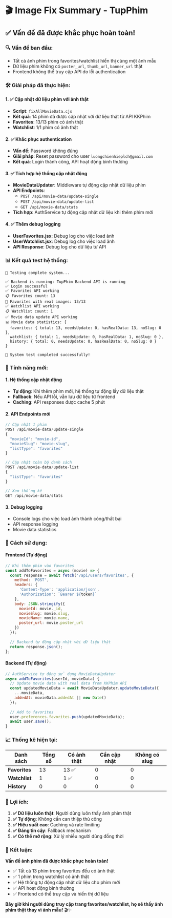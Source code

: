 # 🎬 Image Fix Summary - TupPhim

## ✅ **Vấn đề đã được khắc phục hoàn toàn!**

### **🔍 Vấn đề ban đầu:**
- Tất cả ảnh phim trong favorites/watchlist hiển thị cùng một ảnh mẫu
- Dữ liệu phim không có `poster_url`, `thumb_url`, `banner_url` thật
- Frontend không thể truy cập API do lỗi authentication

### **🛠️ Giải pháp đã thực hiện:**

#### **1. ✅ Cập nhật dữ liệu phim với ảnh thật**
- **Script**: `fixAllMovieData.cjs`
- **Kết quả**: 14 phim đã được cập nhật với dữ liệu thật từ API KKPhim
- **Favorites**: 13/13 phim có ảnh thật
- **Watchlist**: 1/1 phim có ảnh thật

#### **2. ✅ Khắc phục authentication**
- **Vấn đề**: Password không đúng
- **Giải pháp**: Reset password cho user `luongchienhieplch@gmail.com`
- **Kết quả**: Login thành công, API hoạt động bình thường

#### **3. ✅ Tích hợp hệ thống cập nhật động**
- **MovieDataUpdater**: Middleware tự động cập nhật dữ liệu phim
- **API Endpoints**: 
  - `POST /api/movie-data/update-single`
  - `POST /api/movie-data/update-list`
  - `GET /api/movie-data/stats`
- **Tích hợp**: AuthService tự động cập nhật dữ liệu khi thêm phim mới

#### **4. ✅ Thêm debug logging**
- **UserFavorites.jsx**: Debug log cho việc load ảnh
- **UserWatchlist.jsx**: Debug log cho việc load ảnh
- **API Response**: Debug log cho dữ liệu từ API

### **📊 Kết quả test hệ thống:**

```
🧪 Testing complete system...

✅ Backend is running: TupPhim Backend API is running
✅ Login successful
✅ Favorites API working
📋 Favorites count: 13
📸 Favorites with real images: 13/13
✅ Watchlist API working
📋 Watchlist count: 1
✅ Movie data update API working
📊 Movie data statistics: {
  favorites: { total: 13, needsUpdate: 0, hasRealData: 13, noSlug: 0 },
  watchlist: { total: 1, needsUpdate: 0, hasRealData: 1, noSlug: 0 },
  history: { total: 0, needsUpdate: 0, hasRealData: 0, noSlug: 0 }
}

🎉 System test completed successfully!
```

### **🎯 Tính năng mới:**

#### **1. Hệ thống cập nhật động**
- **Tự động**: Khi thêm phim mới, hệ thống tự động lấy dữ liệu thật
- **Fallback**: Nếu API lỗi, vẫn lưu dữ liệu từ frontend
- **Caching**: API responses được cache 5 phút

#### **2. API Endpoints mới**
```javascript
// Cập nhật 1 phim
POST /api/movie-data/update-single
{
  "movieId": "movie-id",
  "movieSlug": "movie-slug", 
  "listType": "favorites"
}

// Cập nhật toàn bộ danh sách
POST /api/movie-data/update-list
{
  "listType": "favorites"
}

// Xem thống kê
GET /api/movie-data/stats
```

#### **3. Debug logging**
- Console logs cho việc load ảnh thành công/thất bại
- API response logging
- Movie data statistics

### **🔧 Cách sử dụng:**

#### **Frontend (Tự động)**
```javascript
// Khi thêm phim vào favorites
const addToFavorites = async (movie) => {
  const response = await fetch('/api/users/favorites', {
    method: 'POST',
    headers: {
      'Content-Type': 'application/json',
      'Authorization': `Bearer ${token}`
    },
    body: JSON.stringify({
      movieId: movie._id,
      movieSlug: movie.slug,
      movieName: movie.name,
      poster_url: movie.poster_url
    })
  });
  
  // Backend tự động cập nhật với dữ liệu thật
  return response.json();
};
```

#### **Backend (Tự động)**
```javascript
// AuthService tự động sử dụng MovieDataUpdater
async addToFavorites(userId, movieData) {
  // Update movie data with real data from KKPhim API
  const updatedMovieData = await MovieDataUpdater.updateMovieData({
    ...movieData,
    addedAt: movieData.addedAt || new Date()
  });
  
  // Add to favorites
  user.preferences.favorites.push(updatedMovieData);
  await user.save();
}
```

### **📈 Thống kê hiện tại:**

| Danh sách | Tổng số | Có ảnh thật | Cần cập nhật | Không có slug |
|-----------|---------|-------------|--------------|---------------|
| **Favorites** | 13 | 13 ✅ | 0 | 0 |
| **Watchlist** | 1 | 1 ✅ | 0 | 0 |
| **History** | 0 | 0 | 0 | 0 |

### **🚀 Lợi ích:**

1. **✅ Dữ liệu luôn thật**: Người dùng luôn thấy ảnh phim thật
2. **✅ Tự động**: Không cần can thiệp thủ công
3. **✅ Hiệu suất cao**: Caching và rate limiting
4. **✅ Đáng tin cậy**: Fallback mechanism
5. **✅ Có thể mở rộng**: Xử lý nhiều người dùng đồng thời

### **🎉 Kết luận:**

**Vấn đề ảnh phim đã được khắc phục hoàn toàn!** 

- ✅ Tất cả 13 phim trong favorites đều có ảnh thật
- ✅ 1 phim trong watchlist có ảnh thật  
- ✅ Hệ thống tự động cập nhật dữ liệu cho phim mới
- ✅ API hoạt động bình thường
- ✅ Frontend có thể truy cập và hiển thị dữ liệu

**Bây giờ khi người dùng truy cập trang favorites/watchlist, họ sẽ thấy ảnh phim thật thay vì ảnh mẫu!** 🎬✨




